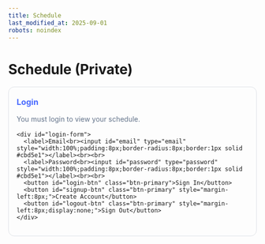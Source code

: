 ```yaml
---
title: Schedule
last_modified_at: 2025-09-01
robots: noindex
---
```


# Schedule (Private)

<div id="schedule-app" style="max-width:760px;margin:1rem auto;">
  <!-- Auth Panel -->
  <div id="auth-panel" style="border:1px solid rgba(100,116,139,.2);border-radius:12px;padding:16px;margin-bottom:16px;">
    <h3 style="margin:.2rem 0 1rem;color:#4a6bff;">Login</h3>
    <p id="auth-status" style="color:#64748b;margin:.25rem 0 1rem;">You must login to view your schedule.</p>

    <div id="login-form">
      <label>Email<br><input id="email" type="email" style="width:100%;padding:8px;border-radius:8px;border:1px solid #cbd5e1"></label><br><br>
      <label>Password<br><input id="password" type="password" style="width:100%;padding:8px;border-radius:8px;border:1px solid #cbd5e1"></label><br><br>
      <button id="login-btn" class="btn-primary">Sign In</button>
      <button id="signup-btn" class="btn-primary" style="margin-left:8px;">Create Account</button>
      <button id="logout-btn" class="btn-primary" style="margin-left:8px;display:none;">Sign Out</button>
    </div>
  </div>

  <!-- Protected Area -->
  <div id="protected" style="display:none;">
    <h3 style="margin:.2rem 0 1rem;color:#4a6bff;">My Upcoming Schedule</h3>
    <div id="events"></div>
    <p style="color:#64748b;margin-top:1rem;">Only you can see this. Data is fetched from Firestore using your authenticated user ID.</p>
  </div>
</div>

<!-- Firebase SDKs -->
<script src="https://www.gstatic.com/firebasejs/10.12.0/firebase-app-compat.js"></script>
<script src="https://www.gstatic.com/firebasejs/10.12.0/firebase-auth-compat.js"></script>
<script src="https://www.gstatic.com/firebasejs/10.12.0/firebase-firestore-compat.js"></script>

<script>
/** 1) Paste your Firebase config here (from Firebase Console → Project settings → General → Your apps) */
const firebaseConfig = {
  apiKey: "AIzaSyCOyayGUYBREEok4rTLJIQAv-8iIvJn-VE",
    authDomain: "mahadeb-schedule.firebaseapp.com",
    projectId: "mahadeb-schedule",
    storageBucket: "mahadeb-schedule.firebasestorage.app",
    messagingSenderId: "644636693352",
    appId: "1:644636693352:web:816f7105c4158165a1fcdd",
    measurementId: "G-46S6QYBKX3"
};
/** 2) Init Firebase */
firebase.initializeApp(firebaseConfig);
const auth = firebase.auth();
const db = firebase.firestore();

/** UI handles */
const statusEl = document.getElementById('auth-status');
const loginBtn = document.getElementById('login-btn');
const signupBtn = document.getElementById('signup-btn');
const logoutBtn = document.getElementById('logout-btn');
const emailEl = document.getElementById('email');
const passEl = document.getElementById('password');
const protectedEl = document.getElementById('protected');
const eventsEl = document.getElementById('events');

loginBtn.addEventListener('click', async () => {
  try{
    await auth.signInWithEmailAndPassword(emailEl.value.trim(), passEl.value);
  }catch(e){ alert(e.message); }
});
signupBtn.addEventListener('click', async () => {
  try{
    await auth.createUserWithEmailAndPassword(emailEl.value.trim(), passEl.value);
  }catch(e){ alert(e.message); }
});
logoutBtn.addEventListener('click', async () => {
  try{ await auth.signOut(); }catch(e){ alert(e.message); }
});

/** Auth state observer */
auth.onAuthStateChanged(async (user) => {
  if(user){
    statusEl.textContent = "Signed in as " + (user.email || user.uid);
    document.getElementById('logout-btn').style.display = 'inline-block';
    document.getElementById('login-btn').style.display = 'none';
    document.getElementById('signup-btn').style.display = 'none';
    protectedEl.style.display = 'block';
    await loadSchedule(user.uid);
  } else {
    statusEl.textContent = "You must login to view your schedule.";
    document.getElementById('logout-btn').style.display = 'none';
    document.getElementById('login-btn').style.display = 'inline-block';
    document.getElementById('signup-btn').style.display = 'inline-block';
    protectedEl.style.display = 'none';
    eventsEl.innerHTML = "";
  }
});

/** Load schedules from Firestore: schedules/{uid}/items (ordered by date) */
async function loadSchedule(uid){
  eventsEl.innerHTML = "<p>Loading…</p>";
  try{
    const ref = db.collection('schedules').doc(uid).collection('items').orderBy('datetime', 'asc');
    const snap = await ref.get();
    if(snap.empty){
      eventsEl.innerHTML = "<p>No events yet.</p>";
      return;
    }
    let html = '';
    snap.forEach(doc => {
      const ev = doc.data();
      const dt = ev.datetime?.toDate ? ev.datetime.toDate() : (ev.datetime ? new Date(ev.datetime) : null);
      html += `
        <div style="border:1px solid rgba(100,116,139,.2);border-radius:12px;padding:12px;margin:8px 0;">
          <strong>${ev.title || 'Untitled'}</strong><br/>
          ${dt ? dt.toLocaleString() : ''} ${ev.location ? ' · ' + ev.location : ''}<br/>
          ${ev.notes ? '<span style="color:#64748b">' + ev.notes + '</span>' : ''}
        </div>`;
    });
    eventsEl.innerHTML = html;
  }catch(e){
    eventsEl.innerHTML = "<p style='color:#ef4444'>Failed to load events: "+e.message+"</p>";
  }
}
</script>
